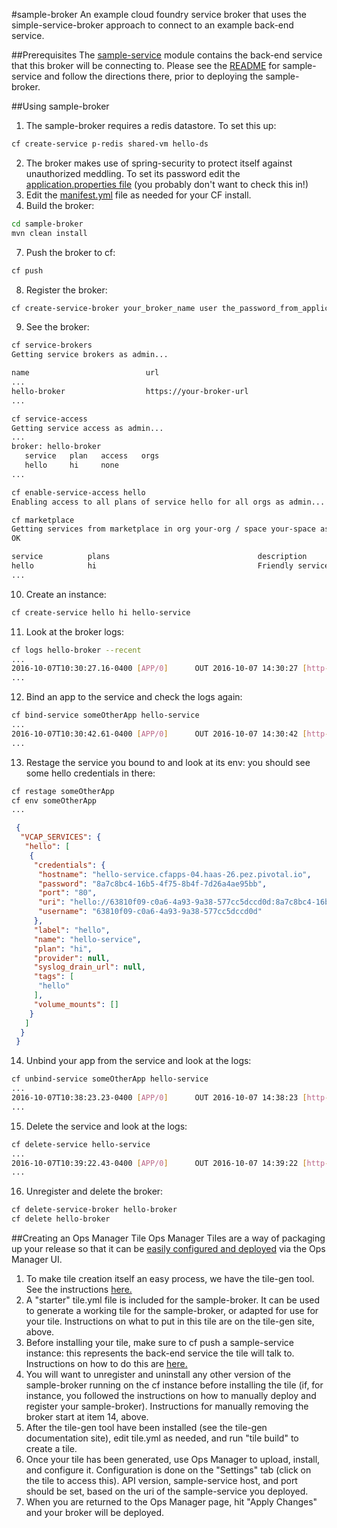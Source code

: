 #sample-broker
An example cloud foundry service broker that uses the simple-service-broker approach to connect to an example back-end service.

##Prerequisites
The [sample-service](https://github.com/cf-platform-eng/simple-service-broker/tree/master/sample-service) module contains the back-end service that this broker will be connecting to. Please see the [README](https://github.com/cf-platform-eng/simple-service-broker/blob/master/sample-broker/README.md) for sample-service and follow the directions there, prior to deploying the sample-broker.
  
##Using sample-broker
1. The sample-broker requires a redis datastore. To set this up:
  
  ```bash
  cf create-service p-redis shared-vm hello-ds
  ```
2. The broker makes use of spring-security to protect itself against unauthorized meddling. To set its password edit the [application.properties file](https://github.com/cf-platform-eng/simple-service-broker/blob/master/sample-broker/src/main/resources/application.properties) (you probably don't want to check this in!)
1. Edit the [manifest.yml](https://github.com/cf-platform-eng/simple-service-broker/blob/master/sample-broker/manifest.yml) file as needed for your CF install.
1. Build the broker:
  
  ```bash
  cd sample-broker
  mvn clean install
  ```
7. Push the broker to cf:
  
  ```bash
  cf push
  ```
8. Register the broker:
  
  ```bash
  cf create-service-broker your_broker_name user the_password_from_application_properties https://uri.of.your.broker.app
  ```
9. See the broker:
  
  ```bash
  cf service-brokers
  Getting service brokers as admin...
  
  name                          url
  ...
  hello-broker                  https://your-broker-url
  ...
  
  cf service-access
  Getting service access as admin...
  ...
  broker: hello-broker
     service   plan   access   orgs
     hello     hi     none
  ...
  
  cf enable-service-access hello
  Enabling access to all plans of service hello for all orgs as admin...

  cf marketplace
  Getting services from marketplace in org your-org / space your-space as you...
  OK
  
  service          plans                                 description
  hello            hi                                    Friendly service that greets you
  ...
  ```
10. Create an instance:
  
  ```bash
  cf create-service hello hi hello-service
  ```
11. Look at the broker logs:
  
  ```bash
  cf logs hello-broker --recent
  ...
  2016-10-07T10:30:27.16-0400 [APP/0]      OUT 2016-10-07 14:30:27 [http-nio-8080-exec-7] INFO  i.p.c.s.service.InstanceService - creating service instance: 727b9a....
  ...
  ```
12. Bind an app to the service and check the logs again:
  
  ```bash
  cf bind-service someOtherApp hello-service
  ...
  2016-10-07T10:30:42.61-0400 [APP/0]      OUT 2016-10-07 14:30:42 [http-nio-8080-exec-8] INFO  i.p.c.s.service.BindingService - creating binding for service instance: 727b9a....
  ...
  ```
13. Restage the service you bound to and look at its env: you should see some hello credentials in there:
  
  ```bash
  cf restage someOtherApp
  cf env someOtherApp
  ...
  ```
  ```json
   {
    "VCAP_SERVICES": {
     "hello": [
      {
       "credentials": {
        "hostname": "hello-service.cfapps-04.haas-26.pez.pivotal.io",
        "password": "8a7c8bc4-16b5-4f75-8b4f-7d26a4ae95bb",
        "port": "80",
        "uri": "hello://63810f09-c0a6-4a93-9a38-577cc5dccd0d:8a7c8bc4-16b5-4f75-8b4f-7d26a4ae95bb@hello-service.cfapps-04.haas-26.pez.pivotal.io:80",
        "username": "63810f09-c0a6-4a93-9a38-577cc5dccd0d"
       },
       "label": "hello",
       "name": "hello-service",
       "plan": "hi",
       "provider": null,
       "syslog_drain_url": null,
       "tags": [
        "hello"
       ],
       "volume_mounts": []
      }
     ]
    }
   }
  ```
14. Unbind your app from the service and look at the logs:
  
  ```bash
  cf unbind-service someOtherApp hello-service
  ...
  2016-10-07T10:38:23.23-0400 [APP/0]      OUT 2016-10-07 14:38:23 [http-nio-8080-exec-5] INFO  i.p.cf.servicebroker.HelloBroker - deprovisioning user: 63810f0...
  ...
  ```
15. Delete the service and look at the logs:
  
  ```bash
  cf delete-service hello-service
  ...
  2016-10-07T10:39:22.43-0400 [APP/0]      OUT 2016-10-07 14:39:22 [http-nio-8080-exec-7] INFO  i.p.c.s.service.InstanceService - starting service instance delete: 727b9a...
  ...
  ```
16. Unregister and delete the broker:
  
  ```bash
  cf delete-service-broker hello-broker
  cf delete hello-broker
  ```
 
##Creating an Ops Manager Tile
Ops Manager Tiles are a way of packaging up your release so that it can be [easily configured and deployed](https://docs.pivotal.io/partners/deploying-with-ops-man-tile.html) via the Ops Manager UI.

1. To make tile creation itself an easy process, we have the tile-gen tool. See the instructions [here.](https://github.com/cf-platform-eng/tile-generator)
1. A "starter" tile.yml file is included for the sample-broker. It can be used to generate a working tile for the sample-broker, or adapted for use for your tile. Instructions on what to put in this tile are on the tile-gen site, above.
1. Before installing your tile, make sure to cf push a sample-service instance: this represents the back-end service the tile will talk to. Instructions on how to do this are [here.](https://github.com/cf-platform-eng/simple-service-broker/blob/master/sample-service/README.md)
1. You will want to unregister and uninstall any other version of the sample-broker running on the cf instance before installing the tile (if, for instance, you followed the instructions on how to manually deploy and register your sample-broker). Instructions for manually removing the broker start at item 14, above.
1. After the tile-gen tool have been installed (see the tile-gen documentation site), edit tile.yml as needed, and run "tile build" to create a tile.
1. Once your tile has been generated, use Ops Manager to upload, install, and configure it. Configuration is done on the "Settings" tab (click on the tile to access this). API version, sample-service host, and port should be set, based on the uri of the sample-service you deployed.
1. When you are returned to the Ops Manager page, hit "Apply Changes" and your broker will be deployed.